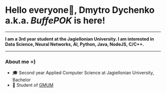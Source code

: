 # Hello everyone👋, **Dmytro Dychenko a.k.a. _BuffePOK_ is here!**

---------------------------------------------------

**I am a 3rd year student at the Jagiellonian University. I am interested in Data Science, Neural Networks, AI, Python, Java, NodeJS, C/C++.**

---------------------------------------------------

### About me =)
- 🎓 Second year Applied Computer Science at Jagiellonian University, Bachelor
- 🤖 Student of [GMUM](https://gmum.net/)


<!--
**BuffePOK/BuffePOK** is a ✨ _special_ ✨ repository because its `README.md` (this file) appears on your GitHub profile.

Here are some ideas to get you started:

- 🔭 I’m currently working on ...
- 🌱 I’m currently learning ...
- 👯 I’m looking to collaborate on ...
- 🤔 I’m looking for help with ...
- 💬 Ask me about ...
- 📫 How to reach me: ...
- 😄 Pronouns: ...
- ⚡ Fun fact: ...
-->
